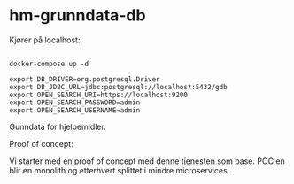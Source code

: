 # hm-grunndata-db

Kjører på localhost:
```

docker-compose up -d

export DB_DRIVER=org.postgresql.Driver
export DB_JDBC_URL=jdbc:postgresql://localhost:5432/gdb
export OPEN_SEARCH_URI=https://localhost:9200
export OPEN_SEARCH_PASSWORD=admin
export OPEN_SEARCH_USERNAME=admin

```
Gunndata for hjelpemidler.

Proof of concept:

Vi starter med en proof of concept med denne tjenesten som base. POC'en blir en monolith og etterhvert splittet 
i mindre microservices.



